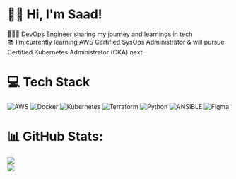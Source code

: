 # 👋🏾 Hi, I'm Saad!
👨🏾‍💻 DevOps Engineer sharing my journey and learnings in tech <br/>
📚 I’m currently learning AWS Certified SysOps Administrator & will pursue Certified Kubernetes Administrator (CKA) next <be>



# 💻 Tech Stack
![AWS](https://img.shields.io/badge/AWS-%23FF9900.svg?style=flat-square&logo=amazon-aws&logoColor=white) ![Docker](https://img.shields.io/badge/docker-%230db7ed.svg?style=flat-square&logo=docker&logoColor=white) ![Kubernetes](https://img.shields.io/badge/kubernetes-%23326ce5.svg?style=flat-square&logo=kubernetes&logoColor=white) ![Terraform](https://img.shields.io/badge/terraform-%235835CC.svg?style=flat-square&logo=terraform&logoColor=white) ![Python](https://img.shields.io/badge/python-3670A0?style=flat-square&logo=python&logoColor=ffdd54) ![ANSIBLE](https://img.shields.io/badge/ansible-%231A1918.svg?style=flat-square&logo=ansible&logoColor=white)  ![Figma](https://img.shields.io/badge/figma-%23F24E1E.svg?style=flat-square&logo=figma&logoColor=white)
# 📊 GitHub Stats:
![](https://github-readme-stats.vercel.app/api?username=SaadSOA&theme=dark&hide_border=false&include_all_commits=false&count_private=true)<br/>
![](https://github-readme-streak-stats.herokuapp.com/?user=SaadSOA&theme=dark&hide_border=false)<br/>


